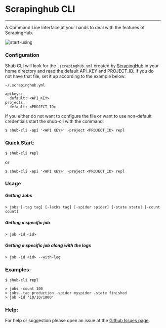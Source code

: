 # Scrapinghub CLI
----
A Command Line Interface at your hands to deal with the features of ScrapingHub.


![start-using](https://cloud.githubusercontent.com/assets/4680755/18898756/0ea42c0e-850a-11e6-801a-fdbd75915cdd.gif)


### Configuration
Shub CLI will look for the `.scrapinghub.yml` created by [ScrapingHub](https://doc.scrapinghub.com/shub.html?highlight=yml#quickstart) in your home directory and read the default API_KEY and PROJECT_ID.
If you do not have that file, set it up according to the example below:

```
~/.scrapinghub.yml

apikeys:
  default: <API_KEY>
projects:
  default: <PROJECT_ID>
```

If you either do not want to configure the file or want to use non-default credentials start the shub-cli with the command:
```
$ shub-cli -api '<API KEY>' -project <PROJECT_ID> repl
```



### Quick Start:

```
$ shub-cli repl
```
or 

```
$ shub-cli -api '<API KEY>' -project <PROJECT_ID> repl
```

### Usage

##### Getting Jobs

```
> jobs [-tag tag] [-lacks tag] [-spider spider] [-state state] [-count count]
```

##### Getting a specific job
```
> job -id <id>
```

##### Getting a specific job along with the logs
```
> job -id <id> --with-log
```


### Examples:

```
$ shub-cli repl

> jobs -count 100
> jobs -tag production -spider myspider -state finished
> job -id '10/10/1000'
```

### Help:
For help or suggestion please open an issue at the [Github Issues page](https://github.com/victormartinez/shub_cli/issues).